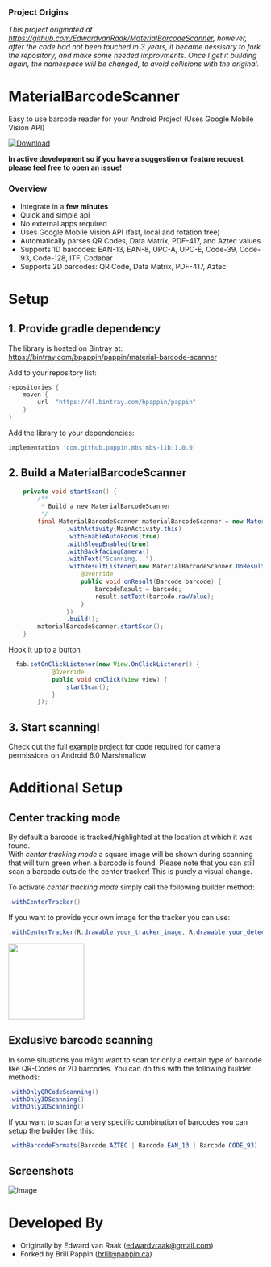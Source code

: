 ### Project Origins
_This project originated at https://github.com/EdwardvanRaak/MaterialBarcodeScanner, however, after the code had not been touched in 3 years, it became nessisary to fork the repository, and make some needed improvments.
Once I get it building again, the namespace will be changed, to avoid collisions with the original._

# MaterialBarcodeScanner
Easy to use barcode reader for your Android Project (Uses Google Mobile Vision API)

[ ![Download](https://api.bintray.com/packages/bpappin/pappin/material-barcode-scanner/images/download.svg) ](https://bintray.com/bpappin/pappin/material-barcode-scanner/_latestVersion)

**In active development so if you have a suggestion or feature request please feel free to open an issue!**

### Overview
- Integrate in a **few minutes**
- Quick and simple api
- No external apps required
- Uses Google Mobile Vision API (fast, local and rotation free)
- Automatically parses QR Codes, Data Matrix, PDF-417, and Aztec values
- Supports 1D barcodes: EAN-13, EAN-8, UPC-A, UPC-E, Code-39, Code-93, Code-128, ITF, Codabar
- Supports 2D barcodes: QR Code, Data Matrix, PDF-417, Aztec

# Setup
## 1. Provide gradle dependency

The library is hosted on Bintray at:
https://bintray.com/bpappin/pappin/material-barcode-scanner


Add to your repository list:
``` gradle
repositories {
    maven {
        url  "https://dl.bintray.com/bpappin/pappin" 
    }
}
```

Add the library to your dependencies:
```gradle
implementation 'com.github.pappin.mbs:mbs-lib:1.0.0'
```

## 2. Build a MaterialBarcodeScanner

```java
    private void startScan() {
        /**
         * Build a new MaterialBarcodeScanner
         */
        final MaterialBarcodeScanner materialBarcodeScanner = new MaterialBarcodeScannerBuilder()
                .withActivity(MainActivity.this)
                .withEnableAutoFocus(true)
                .withBleepEnabled(true)
                .withBackfacingCamera()
                .withText("Scanning...")
                .withResultListener(new MaterialBarcodeScanner.OnResultListener() {
                    @Override
                    public void onResult(Barcode barcode) {
                        barcodeResult = barcode;
                        result.setText(barcode.rawValue);
                    }
                })
                .build();
        materialBarcodeScanner.startScan();
    }

 ```
 
 Hook it up to a button
 
```java
  fab.setOnClickListener(new View.OnClickListener() {
            @Override
            public void onClick(View view) {
                startScan();
            }
        });
 ```
 
## 3. Start scanning!

Check out the full [example project](https://github.com/EdwardvanRaak/MaterialBarcodeScanner/blob/master/app/src/main/java/com/edwardvanraak/materialbarcodescannerexample/MainActivity.java) for code required for camera permissions on Android 6.0 Marshmallow

# Additional Setup

## Center tracking mode

By default a barcode is tracked/highlighted at the location at which it was found.  
With <i>center tracking mode</i> a square image will be shown during scanning that will turn green when a barcode is found.
Please note that you can still scan a barcode outside the center tracker! This is purely a visual change.

To activate <i>center tracking mode</i> simply call the following builder method:
```java
.withCenterTracker()
```
If you want to provide your own image for the tracker you can use:
```java
.withCenterTracker(R.drawable.your_tracker_image, R.drawable.your_detected_state_tracker_image):
```
<img src="https://raw.githubusercontent.com/EdwardvanRaak/MaterialBarcodeScanner/master/DEV/screens/center_tracker_screenshot.png" width="150">

## Exclusive barcode scanning

In some situations you might want to scan for only a certain type of barcode like QR-Codes or 2D barcodes. You can do this with the following builder methods:

```java
.withOnlyQRCodeScanning()
.withOnly3DScanning()
.withOnly2DScanning()
```

If you want to scan for a very specific combination of barcodes you can setup the builder like this:		
```java		
.withBarcodeFormats(Barcode.AZTEC | Barcode.EAN_13 | Barcode.CODE_93)		
```

## Screenshots
![Image](https://raw.githubusercontent.com/EdwardvanRaak/MaterialBarcodeScanner/master/DEV/screens/screenshot1.png)

# Developed By

* Originally by Edward van Raak (edwardvraak@gmail.com)
* Forked by Brill Pappin (brill@pappin.ca)

